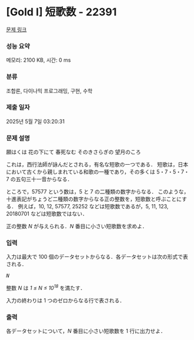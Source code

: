 # [Gold I] 短歌数 - 22391 

[문제 링크](https://www.acmicpc.net/problem/22391) 

### 성능 요약

메모리: 2100 KB, 시간: 0 ms

### 분류

조합론, 다이나믹 프로그래밍, 구현, 수학

### 제출 일자

2025년 5월 7일 03:20:31

### 문제 설명

<p>願はくは 花の下にて 春死なむ そのきさらぎの 望月のころ</p>

<p>これは，西行法師が詠んだとされる，有名な短歌の一つである． 短歌は，日本において古くから親しまれている和歌の一種であり，その多くは 5・7・5・7・7 の五句三十一音からなる．</p>

<p>ところで，57577 という数は，5 と 7 の二種類の数字からなる． このような，十進表記がちょうど二種類の数字からなる正の整数を，短歌数と呼ぶことにする． 例えば，10, 12, 57577, 25252 などは短歌数であるが，5, 11, 123, 20180701 などは短歌数ではない．</p>

<p>正の整数 <i>N</i> が与えられる．<i>N</i> 番目に小さい短歌数を求めよ．</p>

### 입력 

 <p>入力は最大で 100 個のデータセットからなる．各データセットは次の形式で表される．</p>

<pre><i>N</i></pre>

<p>整数 <i>N</i> は <i>1 ≤ N ≤ 10<sup>18</sup></i> を満たす．</p>

<p>入力の終わりは 1 つのゼロからなる行で表される．</p>

### 출력 

 <p>各データセットについて，<i>N</i> 番目に小さい短歌数を 1 行に出力せよ．</p>

